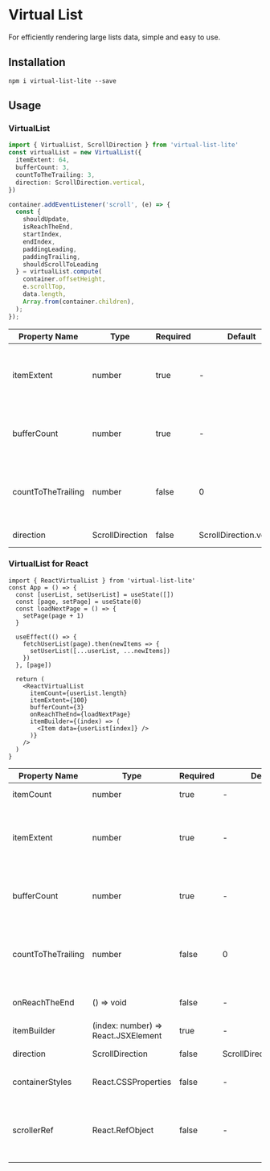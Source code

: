 # Virtual List

For efficiently rendering large lists data, simple and easy to use. 

## Installation

`npm i virtual-list-lite --save`

## Usage

### VirtualList

```ts
import { VirtualList, ScrollDirection } from 'virtual-list-lite'
const virtualList = new VirtualList({
  itemExtent: 64,
  bufferCount: 3,
  countToTheTrailing: 3,
  direction: ScrollDirection.vertical,
})

container.addEventListener('scroll', (e) => {
  const {
    shouldUpdate,
    isReachTheEnd,
    startIndex,
    endIndex,
    paddingLeading,
    paddingTrailing,
    shouldScrollToLeading
  } = virtualList.compute(
    container.offsetHeight,
    e.scrollTop,
    data.length,
    Array.from(container.children),
  );
});
```

| Property Name | Type | Required | Default | Description |
| --- | --- | --- | --- | --- |
| itemExtent | number | true | - | The size of each item, in order to calculate the size of the virtual list |
| bufferCount | number | true | - | Number of items of pre-rendered at the leading and trailing |
| countToTheTrailing | number | false | 0 | Set the number of items left at the tail to trigger scrolling onReachTheEnd event |
| direction | ScrollDirection | false | ScrollDirection.vertical | List view scroll direction |

### VirtualList for React

```tsx
import { ReactVirtualList } from 'virtual-list-lite'
const App = () => {
  const [userList, setUserList] = useState([])
  const [page, setPage] = useState(0)
  const loadNextPage = () => {
    setPage(page + 1)
  }

  useEffect(() => {
    fetchUserList(page).then(newItems => {
      setUserList([...userList, ...newItems])
    })
  }, [page])

  return (
    <ReactVirtualList
      itemCount={userList.length}
      itemExtent={100}
      bufferCount={3}
      onReachTheEnd={loadNextPage}
      itemBuilder={(index) => (
        <Item data={userList[index]} />
      )}
    />
  )
}
```

| Property Name | Type | Required | Default | Description |
| --- | --- | --- | --- | --- |
| itemCount | number | true | - | List view item count |
| itemExtent | number | true | - | The size of each item, in order to calculate the size of the virtual list |
| bufferCount | number | true | - | Number of items of pre-rendered at the leading and trailing |
| countToTheTrailing | number | false | 0 | Set the number of items left at the tail to trigger scrolling onReachTheEnd event |
| onReachTheEnd | () => void | false | - | The event of list view scroll to the end |
| itemBuilder | (index: number) => React.JSXElement | true | - | List view item builder function |
| direction | ScrollDirection | false | ScrollDirection.vertical | List view scroll direction |
| containerStyles | React.CSSProperties | false | - | Custom list view container style |
| scrollerRef | React.RefObject<HTMLDivElement> | false | - | If the list view is scrolling by element outside, you should set this property |
